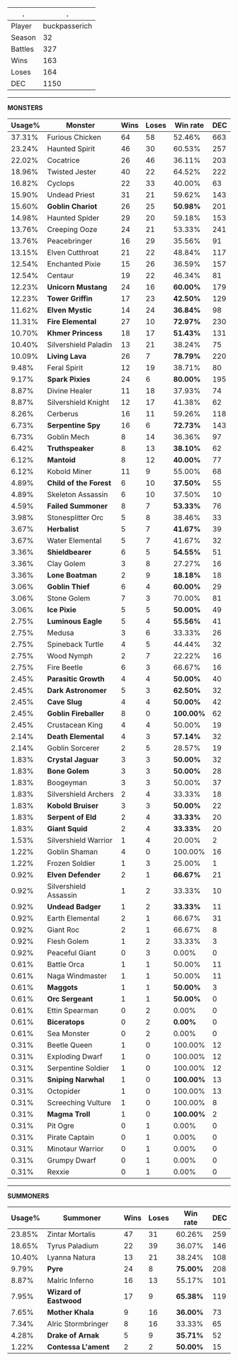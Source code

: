 .|.
|-|-
Player|buckpasserich
Season|32
Battles|327
Wins|163
Loses|164
DEC|1150

---
**MONSTERS**

Usage%|Monster|Wins|Loses|Win rate|DEC|
-|-|-|-|-|-|
37.31%|Furious Chicken|64|58|52.46%|663|
23.24%|Haunted Spirit|46|30|60.53%|257|
22.02%|Cocatrice|26|46|36.11%|203|
18.96%|Twisted Jester|40|22|64.52%|222|
16.82%|Cyclops|22|33|40.00%|63|
15.90%|Undead Priest|31|21|59.62%|143|
15.60%|**Goblin Chariot**|26|25|**50.98%**|201|
14.98%|Haunted Spider|29|20|59.18%|153|
13.76%|Creeping Ooze|24|21|53.33%|241|
13.76%|Peacebringer|16|29|35.56%|91|
13.15%|Elven Cutthroat|21|22|48.84%|117|
12.54%|Enchanted Pixie|15|26|36.59%|157|
12.54%|Centaur|19|22|46.34%|81|
12.23%|**Unicorn Mustang**|24|16|**60.00%**|179|
12.23%|**Tower Griffin**|17|23|**42.50%**|129|
11.62%|**Elven Mystic**|14|24|**36.84%**|98|
11.31%|**Fire Elemental**|27|10|**72.97%**|230|
10.70%|**Khmer Princess**|18|17|**51.43%**|131|
10.40%|Silvershield Paladin|13|21|38.24%|75|
10.09%|**Living Lava**|26|7|**78.79%**|220|
9.48%|Feral Spirit|12|19|38.71%|80|
9.17%|**Spark Pixies**|24|6|**80.00%**|195|
8.87%|Divine Healer|11|18|37.93%|74|
8.87%|Silvershield Knight|12|17|41.38%|62|
8.26%|Cerberus|16|11|59.26%|118|
6.73%|**Serpentine Spy**|16|6|**72.73%**|143|
6.73%|Goblin Mech|8|14|36.36%|97|
6.42%|**Truthspeaker**|8|13|**38.10%**|62|
6.12%|**Mantoid**|8|12|**40.00%**|77|
6.12%|Kobold Miner|11|9|55.00%|68|
4.89%|**Child of the Forest**|6|10|**37.50%**|55|
4.89%|Skeleton Assassin|6|10|37.50%|10|
4.59%|**Failed Summoner**|8|7|**53.33%**|76|
3.98%|Stonesplitter Orc|5|8|38.46%|33|
3.67%|**Herbalist**|5|7|**41.67%**|39|
3.67%|Water Elemental|5|7|41.67%|32|
3.36%|**Shieldbearer**|6|5|**54.55%**|51|
3.36%|Clay Golem|3|8|27.27%|16|
3.36%|**Lone Boatman**|2|9|**18.18%**|18|
3.06%|**Goblin Thief**|6|4|**60.00%**|29|
3.06%|Stone Golem|7|3|70.00%|81|
3.06%|**Ice Pixie**|5|5|**50.00%**|49|
2.75%|**Luminous Eagle**|5|4|**55.56%**|41|
2.75%|Medusa|3|6|33.33%|26|
2.75%|Spineback Turtle|4|5|44.44%|32|
2.75%|Wood Nymph|2|7|22.22%|16|
2.75%|Fire Beetle|6|3|66.67%|16|
2.45%|**Parasitic Growth**|4|4|**50.00%**|40|
2.45%|**Dark Astronomer**|5|3|**62.50%**|32|
2.45%|**Cave Slug**|4|4|**50.00%**|42|
2.45%|**Goblin Fireballer**|8|0|**100.00%**|62|
2.45%|Crustacean King|4|4|50.00%|19|
2.14%|**Death Elemental**|4|3|**57.14%**|32|
2.14%|Goblin Sorcerer|2|5|28.57%|19|
1.83%|**Crystal Jaguar**|3|3|**50.00%**|32|
1.83%|**Bone Golem**|3|3|**50.00%**|28|
1.83%|Boogeyman|3|3|50.00%|37|
1.83%|Silvershield Archers|2|4|33.33%|18|
1.83%|**Kobold Bruiser**|3|3|**50.00%**|22|
1.83%|**Serpent of Eld**|2|4|**33.33%**|20|
1.83%|**Giant Squid**|2|4|**33.33%**|20|
1.53%|Silvershield Warrior|1|4|20.00%|2|
1.22%|Goblin Shaman|4|0|100.00%|16|
1.22%|Frozen Soldier|1|3|25.00%|1|
0.92%|**Elven Defender**|2|1|**66.67%**|21|
0.92%|Silvershield Assassin|1|2|33.33%|10|
0.92%|**Undead Badger**|1|2|**33.33%**|11|
0.92%|Earth Elemental|2|1|66.67%|31|
0.92%|Giant Roc|2|1|66.67%|8|
0.92%|Flesh Golem|1|2|33.33%|3|
0.92%|Peaceful Giant|0|3|0.00%|0|
0.61%|Battle Orca|1|1|50.00%|11|
0.61%|Naga Windmaster|1|1|50.00%|11|
0.61%|**Maggots**|1|1|**50.00%**|3|
0.61%|**Orc Sergeant**|1|1|**50.00%**|0|
0.61%|Ettin Spearman|0|2|0.00%|0|
0.61%|**Biceratops**|0|2|**0.00%**|0|
0.61%|Sea Monster|0|2|0.00%|0|
0.31%|Beetle Queen|1|0|100.00%|12|
0.31%|Exploding Dwarf|1|0|100.00%|12|
0.31%|Serpentine Soldier|1|0|100.00%|12|
0.31%|**Sniping Narwhal**|1|0|**100.00%**|13|
0.31%|Octopider|1|0|100.00%|13|
0.31%|Screeching Vulture|1|0|100.00%|8|
0.31%|**Magma Troll**|1|0|**100.00%**|2|
0.31%|Pit Ogre|0|1|0.00%|0|
0.31%|Pirate Captain|0|1|0.00%|0|
0.31%|Minotaur Warrior|0|1|0.00%|0|
0.31%|Grumpy Dwarf|0|1|0.00%|0|
0.31%|Rexxie|0|1|0.00%|0|

---
**SUMMONERS**

Usage%|Summoner|Wins|Loses|Win rate|DEC|
-|-|-|-|-|-|
23.85%|Zintar Mortalis|47|31|60.26%|259|
18.65%|Tyrus Paladium|22|39|36.07%|146|
10.40%|Lyanna Natura|13|21|38.24%|108|
9.79%|**Pyre**|24|8|**75.00%**|208|
8.87%|Malric Inferno|16|13|55.17%|101|
7.95%|**Wizard of Eastwood**|17|9|**65.38%**|119|
7.65%|**Mother Khala**|9|16|**36.00%**|73|
7.34%|Alric Stormbringer|8|16|33.33%|65|
4.28%|**Drake of Arnak**|5|9|**35.71%**|52|
1.22%|**Contessa L'ament**|2|2|**50.00%**|15|

